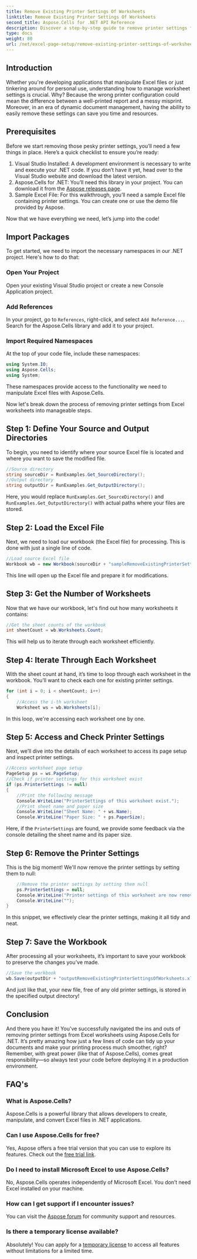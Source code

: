 ```yaml
---
title: Remove Existing Printer Settings Of Worksheets
linktitle: Remove Existing Printer Settings Of Worksheets
second_title: Aspose.Cells for .NET API Reference
description: Discover a step-by-step guide to remove printer settings from Excel worksheets using Aspose.Cells for .NET, enhancing your document's print quality effortlessly. 
type: docs
weight: 80
url: /net/excel-page-setup/remove-existing-printer-settings-of-worksheets/
---
```

## Introduction

Whether you're developing applications that manipulate Excel files or just tinkering around for personal use, understanding how to manage worksheet settings is crucial. Why? Because the wrong printer configuration could mean the difference between a well-printed report and a messy misprint. Moreover, in an era of dynamic document management, having the ability to easily remove these settings can save you time and resources.

## Prerequisites

Before we start removing those pesky printer settings, you’ll need a few things in place. Here’s a quick checklist to ensure you’re ready:

1. Visual Studio Installed: A development environment is necessary to write and execute your .NET code. If you don’t have it yet, head over to the Visual Studio website and download the latest version.
2. Aspose.Cells for .NET: You’ll need this library in your project. You can download it from the [Aspose releases page](https://releases.aspose.com/cells/net/).
3. Sample Excel File: For this walkthrough, you’ll need a sample Excel file containing printer settings. You can create one or use the demo file provided by Aspose.

Now that we have everything we need, let’s jump into the code!

## Import Packages

To get started, we need to import the necessary namespaces in our .NET project. Here's how to do that:

### Open Your Project

Open your existing Visual Studio project or create a new Console Application project.

### Add References

In your project, go to `References`, right-click, and select `Add Reference...`. Search for the Aspose.Cells library and add it to your project.

### Import Required Namespaces

At the top of your code file, include these namespaces:

```csharp
using System.IO;
using Aspose.Cells;
using System;
```

These namespaces provide access to the functionality we need to manipulate Excel files with Aspose.Cells.

Now let's break down the process of removing printer settings from Excel worksheets into manageable steps.

## Step 1: Define Your Source and Output Directories

To begin, you need to identify where your source Excel file is located and where you want to save the modified file.

```csharp
//Source directory
string sourceDir = RunExamples.Get_SourceDirectory();
//Output directory
string outputDir = RunExamples.Get_OutputDirectory();
```

Here, you would replace `RunExamples.Get_SourceDirectory()` and `RunExamples.Get_OutputDirectory()` with actual paths where your files are stored.

## Step 2: Load the Excel File

Next, we need to load our workbook (the Excel file) for processing. This is done with just a single line of code.

```csharp
//Load source Excel file
Workbook wb = new Workbook(sourceDir + "sampleRemoveExistingPrinterSettingsOfWorksheets.xlsx");
```

This line will open up the Excel file and prepare it for modifications.

## Step 3: Get the Number of Worksheets

Now that we have our workbook, let's find out how many worksheets it contains:

```csharp
//Get the sheet counts of the workbook
int sheetCount = wb.Worksheets.Count;
```

This will help us to iterate through each worksheet efficiently.

## Step 4: Iterate Through Each Worksheet

With the sheet count at hand, it’s time to loop through each worksheet in the workbook. You’ll want to check each one for existing printer settings.

```csharp
for (int i = 0; i < sheetCount; i++)
{
    //Access the i-th worksheet
    Worksheet ws = wb.Worksheets[i];
```

In this loop, we're accessing each worksheet one by one.

## Step 5: Access and Check Printer Settings

Next, we’ll dive into the details of each worksheet to access its page setup and inspect printer settings.

```csharp
//Access worksheet page setup
PageSetup ps = ws.PageSetup;
//Check if printer settings for this worksheet exist
if (ps.PrinterSettings != null)
{
    //Print the following message
    Console.WriteLine("PrinterSettings of this worksheet exist.");
    //Print sheet name and paper size
    Console.WriteLine("Sheet Name: " + ws.Name);
    Console.WriteLine("Paper Size: " + ps.PaperSize);
```

Here, if the `PrinterSettings` are found, we provide some feedback via the console detailing the sheet name and its paper size.

## Step 6: Remove the Printer Settings

This is the big moment! We'll now remove the printer settings by setting them to null:

```csharp
    //Remove the printer settings by setting them null
    ps.PrinterSettings = null;
    Console.WriteLine("Printer settings of this worksheet are now removed by setting it null.");
    Console.WriteLine("");
}
```

In this snippet, we effectively clear the printer settings, making it all tidy and neat.

## Step 7: Save the Workbook

After processing all your worksheets, it’s important to save your workbook to preserve the changes you’ve made.

```csharp
//Save the workbook
wb.Save(outputDir + "outputRemoveExistingPrinterSettingsOfWorksheets.xlsx");
```

And just like that, your new file, free of any old printer settings, is stored in the specified output directory!

## Conclusion

And there you have it! You've successfully navigated the ins and outs of removing printer settings from Excel worksheets using Aspose.Cells for .NET. It’s pretty amazing how just a few lines of code can tidy up your documents and make your printing process much smoother, right? Remember, with great power (like that of Aspose.Cells), comes great responsibility—so always test your code before deploying it in a production environment.

## FAQ's

### What is Aspose.Cells?  
Aspose.Cells is a powerful library that allows developers to create, manipulate, and convert Excel files in .NET applications.

### Can I use Aspose.Cells for free?  
Yes, Aspose offers a free trial version that you can use to explore its features. Check out the [free trial link](https://releases.aspose.com/).

### Do I need to install Microsoft Excel to use Aspose.Cells?  
No, Aspose.Cells operates independently of Microsoft Excel. You don’t need Excel installed on your machine.

### How can I get support if I encounter issues?  
You can visit the [Aspose forum](https://forum.aspose.com/c/cells/9) for community support and resources.

### Is there a temporary license available?  
Absolutely! You can apply for a [temporary license](https://purchase.aspose.com/temporary-license/) to access all features without limitations for a limited time.
